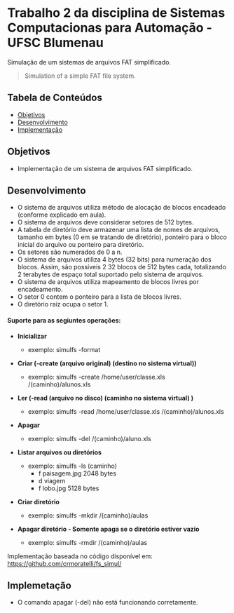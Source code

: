 # Trabalho 2 da disciplina de Sistemas Computacionas para Automação - UFSC Blumenau

Simulação de um sistemas de arquivos FAT simplificado.

> Simulation of a simple FAT file system.

## Tabela de Conteúdos 
- [Objetivos](#objetivos)
- [Desenvolvimento](#desenvolvimento)
- [Implementação](#implementação)

## Objetivos

- Implementação de um sistema de arquivos FAT simplificado.

## Desenvolvimento

 - O sistema de arquivos utiliza método de alocação de blocos encadeado (conforme
explicado em aula).
- O sistema de arquivos deve considerar setores de 512 bytes.
- A tabela de diretório deve armazenar uma lista de nomes de arquivos, tamanho em
bytes (0 em se tratando de diretório), ponteiro para o bloco inicial do arquivo ou
ponteiro para diretório.
- Os setores são numerados de 0 a n.
- O sistema de arquivos utiliza 4 bytes (32 bits) para numeração dos blocos.
Assim, são possíveis 2 32 blocos de 512 bytes cada, totalizando 2 terabytes de
espaço total suportado pelo sistema de arquivos.
- O sistema de arquivos utiliza mapeamento de blocos livres por encadeamento.
- O setor 0 contem o ponteiro para a lista de blocos livres.
- O diretório raíz ocupa o setor 1.

 #### Suporte para as segiuntes operações:
  
  - **Inicializar**
       - exemplo: simulfs -format <tamanho em megabytes>
 
  - **Criar (-create (arquivo original) (destino no sistema virtual))**
       - exemplo: simulfs -create /home/user/classe.xls /(caminho)/alunos.xls
 
  - **Ler (-read (arquivo no disco) (caminho no sistema virtual) )**
       - exemplo: simulfs -read /home/user/classe.xls /(caminho)/alunos.xls 
 
  - **Apagar**
       - exemplo: simulfs -del /(caminho)/aluno.xls
 
  - **Listar arquivos ou diretórios**
       - exemplo: simulfs -ls (caminho)
            + f paisagem.jpg    2048 bytes
            + d viagem
            + f lobo.jpg        5128 bytes 
 
  - **Criar diretório**
       - exemplo: simulfs -mkdir /(caminho)/aulas
        
  - **Apagar diretório - Somente apaga se o diretório estiver vazio**
       - exemplo: simulfs -rmdir /(caminho)/aulas
  
Implementação baseada no código disponível em: https://github.com/crmoratelli/fs_simul/
  
  
## Implemetação
  - O comando apagar (-del) não está funcionando corretamente.



